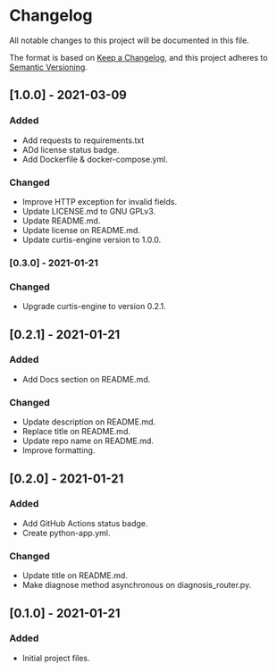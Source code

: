 # Changelog

All notable changes to this project will be documented in this file.

The format is based on [Keep a Changelog](https://keepachangelog.com/en/1.0.0/),
and this project adheres to [Semantic Versioning](https://semver.org/spec/v2.0.0.html).

## [1.0.0] - 2021-03-09

### Added

-   Add requests to requirements.txt
-   ADd license status badge.
-   Add Dockerfile & docker-compose.yml.

### Changed

-   Improve HTTP exception for invalid fields.
-   Update LICENSE.md to GNU GPLv3.
-   Update README.md.
-   Update license on README.md.
-   Update curtis-engine version to 1.0.0.

### [0.3.0] - 2021-01-21

### Changed

-   Upgrade curtis-engine to version 0.2.1.

## [0.2.1] - 2021-01-21

### Added

-   Add Docs section on README.md.

### Changed

-   Update description on README.md.
-   Replace title on README.md.
-   Update repo name on README.md.
-   Improve formatting.

## [0.2.0] - 2021-01-21

### Added

-   Add GitHub Actions status badge.
-   Create python-app.yml.

### Changed

-   Update title on README.md.
-   Make diagnose method asynchronous on diagnosis_router.py.

## [0.1.0] - 2021-01-21

### Added

-   Initial project files.
